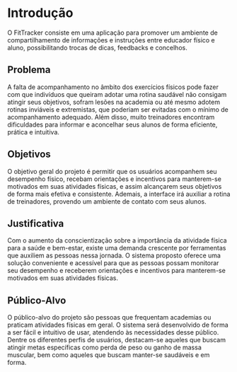 # Introdução

O FitTracker consiste em uma aplicação para promover um ambiente de compartilhamento de informações e instruções entre educador físico e aluno, possibilitando trocas de dicas, feedbacks e concelhos. 


## Problema
A falta de acompanhamento no âmbito dos exercícios físicos pode fazer com que indivíduos que queiram adotar uma rotina saudável não consigam atingir seus objetivos, sofram lesões na academia ou até mesmo adotem rotinas inviáveis e extremistas, que poderiam ser evitadas com o mínimo de acompanhamento adequado. Além disso, muito treinadores encontram dificuldades para informar e aconcelhar seus alunos de forma eficiente, prática e intuitiva. 


## Objetivos

O objetivo geral do projeto é permitir que os usuários acompanhem seu desempenho físico, recebam orientações e incentivos para manterem-se motivados em suas atividades físicas, e assim alcançarem seus objetivos de forma mais efetiva e consistente. Ademais, a interface irá auxiliar a rotina de treinadores, provendo um ambiente de contato com seus alunos.


## Justificativa

Com o aumento da conscientização sobre a importância da atividade física para a saúde e bem-estar, existe uma demanda crescente por ferramentas que auxiliem as pessoas nessa jornada. O sistema proposto oferece uma solução conveniente e acessível para que as pessoas possam monitorar seu desempenho e receberem orientações e incentivos para manterem-se motivados em suas atividades físicas.


## Público-Alvo

O público-alvo do projeto são pessoas que frequentam academias ou praticam atividades físicas em geral. O sistema será desenvolvido de forma a ser fácil e intuitivo de usar, atendendo às necessidades desse público. Dentre os diferentes perfis de usuários, destacam-se aqueles que buscam atingir metas específicas como perda de peso ou ganho de massa muscular, bem como aqueles que buscam manter-se saudáveis e em forma.

